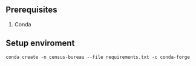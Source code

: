 ## Prerequisites

1. Conda

## Setup enviroment

```console
conda create -n census-bureau --file requirements.txt -c conda-forge
```
